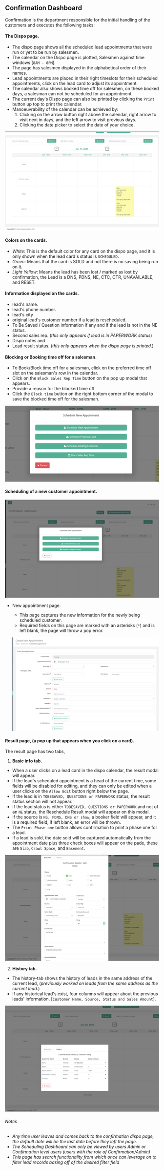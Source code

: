 ## Confirmation Dashboard

Confirmation is the department responsible for the initial handling of the customers and
executes the following tasks:

#### The Dispo page.
* The dispo page shows all the scheduled lead appointments that were run or yet to be run by salesmen.
* The calendar on the Dispo page is plotted, Salesmen against time windows [`8AM - 8PM`].
* The page has salesmen displayed in the alphabetical order of their names.
* Lead appointments are placed in their right timeslots for their scheduled appointments, click on the lead card to adjust its appointment.
* The calendar also shows booked time off for salesmen, on these booked days, a salesman can not be scheduled for an appointment.
* The current day's Dispo page can also be printed by clicking the `Print` button up top to print the calendar.
* Manoeuvrability of the calendar can be achieved by:
  1. Clicking on the arrow button right above the calendar, right arrow to visit next in days, and the left arrow to visit previous days.
  2. Clicking the date picker to select the date of your choice.

![Dispo Page screenshot](../../confirmation/images/dispo-page-confirmation.png?raw=true "Dispo page")

#### Colors on the cards.
- _White_: This is the default color for any card on the dispo page, and it is only shown when the lead card's status is `SCHEDULED`.
- _Green_: Means that the card is SOLD and not there is no saving being run on it.
- _Light Yellow_: Means the lead has been lost / marked as lost by confirmation, the Lead is a DNS, PDNS, NE, CTC, CTR, 
  UNAVAILABLE, and RESET.


#### Information displayed on the cards.
- lead's name.
- lead's phone number.
- lead's city
- original lead's customer number if a lead is rescheduled.
- To Be Saved / Question information if any and if the lead is not in the NE status.
- Second sales rep. (_this only appears if lead is in PAPERWORK status_)
- Dispo notes and
- Lead result status. (_this only appears when the dispo page is printed._)

#### Blocking or Booking time off for a salesman.
- To Book/Block time off for a salesman, click on the preferred time off slot on the salesman's row in the calendar.
- Click on the `Block Sales Rep Time` button on the pop up modal that appears.
- Provide a reason for the blocked time off.
- Click the `Block time` button on the right bottom corner of the modal to save the blocked time off for the salesman.

![Schedule Page screenshot](../../confirmation/images/block-time-off-salesman-confirmation.png?raw=true "Schedule page")

#### Scheduling of a new customer appointment.

![Scheduling Form](../../confirmation/images/schedule-popup-form.png?raw=true "Schedule form")

* New appointment page.
  - This page captures the new information for the newly being scheduled customer.
  - Required fields on this page are marked with an asterisks (`*`) and is left blank, the page will throw a pop error.
  
  ![Scheduling Form](../../confirmation/images/new-appointment-pg.png?raw=true "Schedule form")

#### Result page, (a pop up that appears when you click on a card).
The result page has two tabs, 
1. **Basic info tab.**
- When a user clicks on a lead card in the dispo calendar, the result modal will appear.
- If the lead's scheduled appointment is a head of the current time, some fields will be disabled for editing, and they can
  only be edited when a user clicks on the `Allow Edit` button right below the page.
- If the lead is in `TOBESAVED, QUESTIONS or PAPERWORK` status, the result status section will not appear.
- If the lead status is either `TOBESAVED, QUESTIONS or PAPERWORK` and not of an `NE` status, the Reschedule Result modal
  will appear on this modal.
- If the source is `NS, PDNS, DNS or show`, a booker field will appear, and it is a required field, if left blank, an error 
  will be thrown.
- The `Print Phase one` button allows confirmation to print a phase one for a lead.
- If a lead is sold, the date sold will be captured automatically from the appointment date plus three check boxes will
appear on the pade, these are `Slab`, `Crawl Space`, and `Basement`.
  
![Result modal Form](../../confirmation/images/lead-result-modal-confirmation.png?raw=true "Result Modal")

2. **History tab.**
- The history-tab shows the history of leads in the same address of the current lead, (_previously worked on leads from 
  the same address as the current lead._)
- If any historical lead's exist, four columns will appear about the previous leads' information.
  [`Customer Name, Source, Status and Sales Amount`].

![Scheduling Form](../../confirmation/images/history-tab-confirmation.png?raw=true "Schedule form")

###### Notes
* _Any time user leaves and comes back to the confirmation dispo page, the default date will be the last date before they
  left the page._
* _The Scheduling Dashboard can only be viewed by users Admin or Confirmation level users (users with the role of
  Confirmation/Admin)_
* _This page has search functionality from which once can leverage on to filter lead records basing off of the
  desired filter field_
